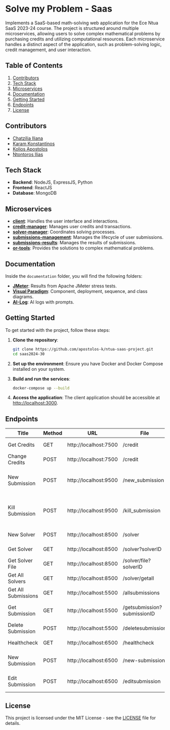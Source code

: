# Solve my Problem - Saas

Implements a SaaS-based math-solving web application for the Ece Ntua SaaS 2023-24 course. The project is structured around multiple microservices, allowing users to solve complex mathematical problems by purchasing credits and utilizing computational resources. Each microservice handles a distinct aspect of the application, such as problem-solving logic, credit management, and user interaction.

## Table of Contents
1. [Contributors](#contributors-team-30)
2. [Tech Stack](#tech-stack)
3. [Microservices](#microservices)
4. [Documentation](#documentation)
5. [Getting Started](#getting-started)
6. [Endpoints](#endpoints)
7. [License](#license)

## Contributors
- [Chatzilia Iliana](https://github.com/ntua-el19155)
- [Karam Konstantinos](https://github.com/ntua-el19808)
- [Kolios Apostolos](https://github.com/ntua-el19904)
- [Ntontoros Ilias](https://github.com/ntua-el19206)

## Tech Stack
- **Backend**: NodeJS, ExpressJS, Python
- **Frontend**: ReactJS
- **Database**: MongoDB

## Microservices

- [**client**](client): Handles the user interface and interactions.
- [**credit-manager**](credit-manager): Manages user credits and transactions.
- [**solver-manager**](solver-manager): Coordinates solving processes.
- [**submissions-management**](submissions-management): Manages the lifecycle of user submissions.
- [**submissions-results**](submissions-results): Manages the results of submissions.
- [**or-tools**](OR-Tools): Provides the solutions to complex mathematical problems.

## Documentation
Inside the `documentation` folder, you will find the following folders:

- [**JMeter**](documentation/jmeter): Results from Apache JMeter stress tests.
- [**Visual Paradigm**](documentation/Visual%20Paradigm): Component, deployment, sequence, and class diagrams.
- [**AI-Log**](documentation/ai-log): AI logs with prompts.

## Getting Started

To get started with the project, follow these steps:

1. **Clone the repository**:
    ```sh
    git clone https://github.com/apostolos-k/ntua-saas-project.git
    cd saas2024-30
    ```

2. **Set up the environment**:
    Ensure you have Docker and Docker Compose installed on your system.

3. **Build and run the services**:
    ```sh
    docker-compose up --build
    ```

4. **Access the application**:
    The client application should be accessible at [http://localhost:3000](http://localhost:3000).

## Endpoints

| Title                   | Method | URL                      | File                       | Microservice            | Description                           |
|-------------------------|--------|--------------------------|----------------------------|-------------------------|---------------------------------------|
| Get Credits             | GET    | http://localhost:7500    | /credit                    | credit-manager          | Retrieves user credits                |
| Change Credits          | POST   | http://localhost:7500    | /credit                    | credit-manager          | Modifies user credits                 |
| New Submission          | POST   | http://localhost:9500    | /new_submission            | or-tools                | Starts the computation of the solution|
| Kill Submission         | POST   | http://localhost:9500    | /kill_submission           | or-tools                | Terminates the ongoing computation of the solution |
| New Solver              | POST   | http://localhost:8500    | /solver                    | solver-manager          | Adds a new solver                     |
| Get Solver              | GET    | http://localhost:8500    | /solver?solverID           | solver-manager          | Retrieves a solver                    |
| Get Solver File         | GET    | http://localhost:8500    | /solver/file?solverID      | solver-manager          | Retrieves a solver file               |
| Get All Solvers         | GET    | http://localhost:8500    | /solver/getall             | solver-manager          | Retrieves all solvers                 |
| Get All Submissions     | GET    | http://localhost:5500    | /allsubmissions            | submission-results      | Retrieves all submissions             |
| Get Submission          | GET    | http://localhost:5500    | /getsubmission?submissionID| submission-results      | Retrieves a specific submission       |
| Delete Submission       | POST   | http://localhost:5500    | /deletesubmission          | submission-results      | Deletes a submission                  |
| Healthcheck             | GET    | http://localhost:6500    | /healthcheck               | submissions-management  | Server healthcheck                    |
| New Submission          | POST   | http://localhost:6500    | /new-submission            | submissions-management  | Creates a new submission              |
| Edit Submission         | POST   | http://localhost:6500    | /editsubmission            | submissions-management  | Edits an existing submission          |

## License

This project is licensed under the MIT License - see the [LICENSE](LICENSE) file for details.
